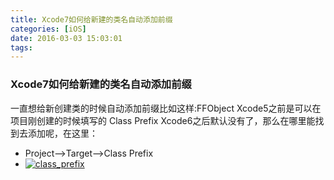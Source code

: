 ```yaml
---
title: Xcode7如何给新建的类名自动添加前缀
categories: [iOS]
date: 2016-03-03 15:03:01
tags:
---
```


### Xcode7如何给新建的类名自动添加前缀

一直想给新创建类的时候自动添加前缀比如这样:FFObject
Xcode5之前是可以在项目刚创建的时候填写的 Class Prefix
Xcode6之后默认没有了，那么在哪里能找到去添加呢，在这里：
- Project--&gt;Target--&gt;Class Prefix
- [![class_prefix](http://fanjinlong.xyz/wp-content/uploads/2016/03/class_prefix-300x72.png)](http://blog-fansrss.rhcloud.com/wp-content/uploads/2016/03/class_prefix.png)